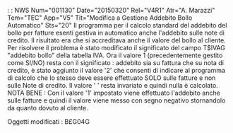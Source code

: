  :  : NWS Num="001130" Date="20150320" Rel="V4R1" Atr="A. Marazzi" Tem="TEC" App="V5" Tit="Modifica a Gestione Addebito Bollo Automatico" Sts="20"
Il programma per il calcolo standard del addebito del bollo per fatture esenti gestiva in automatico
anche l'addebito sulle note di credito.
Il risultato era che si accreditava anche il valore del bollo al cliente.
Per risolvere il problema è stato modificato il significato del campo T$IVAG "addebito bollo" della
tabella IVA. Ora il valore 1 (precedentemente gestito come SI/NO) resta con il significato :  addebito
sia su fattura che su nota di credito, è stato aggiunto il valore '2' che consenti di indicare al programma di calcolo che lo stesso deve essere effettuato SOLO sulle fatture e non sulle Note di credito.
Il valore ' ' resta invariato e quindi nulla è calcolato.
NOTA BENE :  Con il valore '1' impostato viene effettuato l'addebito anche sulle fatture e quindi il valore viene messo con segno negativo stornandolo da quanto dovuto al cliente.

Oggetti modificati : 
B£G04G
